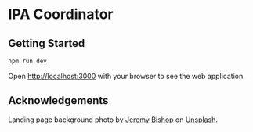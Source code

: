 # IPA Coordinator

## Getting Started

```bash
npm run dev
```

Open [http://localhost:3000](http://localhost:3000) with your browser to see the web application.



## Acknowledgements
Landing page background photo by [Jeremy Bishop](https://unsplash.com/photos/KFIjzXYg1RM) on [Unsplash](https://unsplash.com/).

